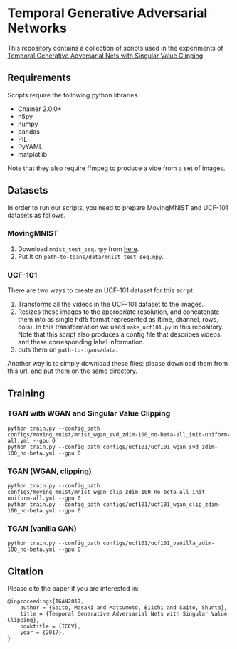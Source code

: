 Temporal Generative Adversarial Networks
========================================

This repository contains a collection of scripts used in the experiments of [Temporal Generative Adversarial Nets with Singular Value Clipping](https://arxiv.org/abs/1611.06624).

## Requirements

Scripts require the following python libraries.

- Chainer 2.0.0+
- h5py
- numpy
- pandas
- PIL
- PyYAML
- matplotlib

Note that they also require ffmpeg to produce a vide from a set of images.

## Datasets

In order to run our scripts, you need to prepare MovingMNIST and UCF-101 datasets as follows.

### MovingMNIST

1. Download `mnist_test_seq.npy` from [here](http://www.cs.toronto.edu/~nitish/unsupervised_video/).
2. Put it on `path-to-tgans/data/mnist_test_seq.npy`.

### UCF-101

There are two ways to create an UCF-101 dataset for this script.

1. Transforms all the videos in the UCF-101 dataset to the images.
2. Resizes these images to the appropriate resolution, and concatenate
   them into as single hdf5 format represented as (time, channel, rows, cols).
   In this transformation we used ``make_ucf101.py`` in this repository.
   Note that this script also produces a config file that describes videos and
   these corresponding label information.
3. puts them on `path-to-tgans/data`.

Another way is to simply download these files; please download them from
[this url](https://www.dropbox.com/sh/j9fsakeuvicpeo8/AAD6BVhbZRyi7NXaMfn6TO4da?dl=0),
and put them on the same directory.

## Training

### TGAN with WGAN and Singular Value Clipping

```
python train.py --config_path configs/moving_mnist/mnist_wgan_svd_zdim-100_no-beta-all_init-uniform-all.yml --gpu 0
python train.py --config_path configs/ucf101/ucf101_wgan_svd_zdim-100_no-beta.yml --gpu 0
```

### TGAN (WGAN, clipping)

```
python train.py --config_path configs/moving_mnist/mnist_wgan_clip_zdim-100_no-beta-all_init-uniform-all.yml --gpu 0
python train.py --config_path configs/ucf101/ucf101_wgan_clip_zdim-100_no-beta.yml --gpu 0
```

### TGAN (vanilla GAN)

```
python train.py --config_path configs/ucf101/ucf101_vanilla_zdim-100_no-beta.yml --gpu 0
```

## Citation

Please cite the paper if you are interested in:

```
@inproceedings{TGAN2017,
    author = {Saito, Masaki and Matsumoto, Eiichi and Saito, Shunta},
    title = {Temporal Generative Adversarial Nets with Singular Value Clipping},
    booktitle = {ICCV},
    year = {2017},
}
```

